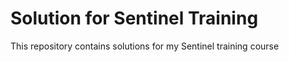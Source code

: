 # Solution for Sentinel Training

This repository contains solutions for my Sentinel training course
